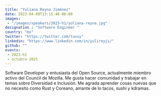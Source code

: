```yaml
---
title: "Yuliana Reyna Jiménez"
date: 2023-04-09T13:15:48-06:00
images: 
 - "/images/speakers/2023-h1/yuliana-reyna.jpg"
designation : "Software Engineer "
country: "mx"
twitter: "https://twitter.com/tuxxy"
linkedin: "https://www.linkedin.com/in/yulireyji/"
github: ""
events:
 - 2023-h1
 - octubre-2025
---
```


Software Developer y entusiasta del Open Source, actualmente miembro activo del Council de Mozilla. Me gusta hacer comunidad y trabajar en temas sobre Diversidad e Inclusión. Me agrada aprender cosas nuevas que no necesito como Rust y Coreano, amante de lo tacos, sushi y kdramas.
